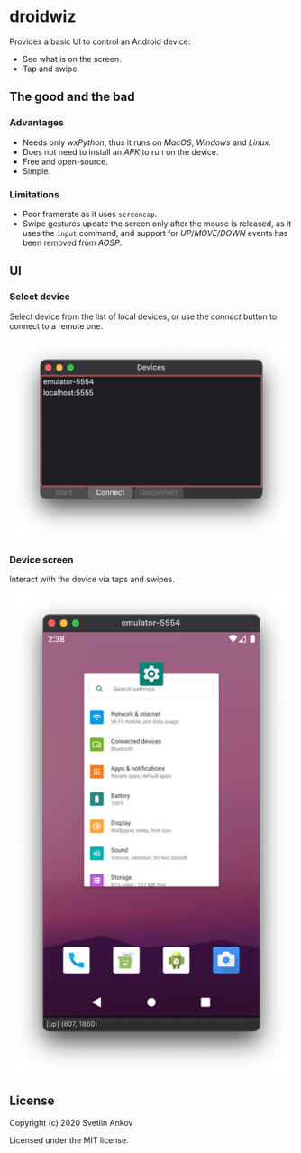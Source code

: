 # droidwiz

Provides a basic UI to control an Android device:

* See what is on the screen.
* Tap and swipe.

## The good and the bad

### Advantages

* Needs only _wxPython_, thus it runs on _MacOS_,
_Windows_ and _Linux_.
* Does not need to install an _APK_ to run on the device.
* Free and open-source.
* Simple.

### Limitations

* Poor framerate as it uses `screencap`.
* Swipe gestures update the screen only after the mouse
is released, as it uses the `input` command,
and support for _UP_/_MOVE_/_DOWN_ events has been
removed from _AOSP_.

## UI

### Select device

Select device from the list of local devices, or
use the _connect_ button to connect to a remote one.

![Select device window](device_list.png)

### Device screen

Interact with the device via taps and swipes.

![Selected device screen](device_screen.png)

## License

Copyright (c) 2020 Svetlin Ankov

Licensed under the MIT license.
